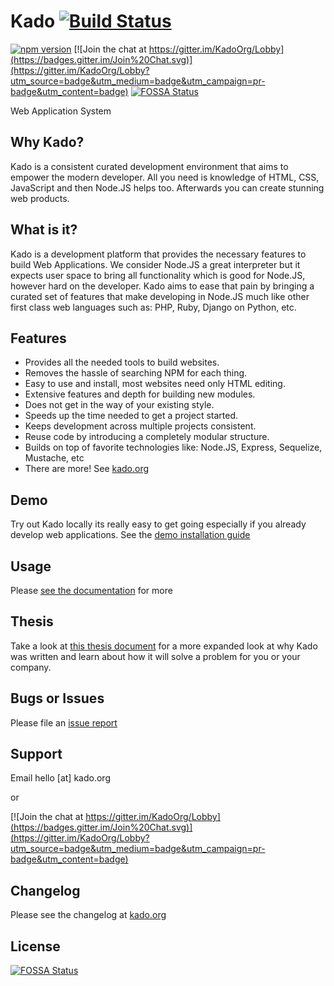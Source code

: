 # Kado [![Build Status](https://travis-ci.org/KadoOrg/kado.svg?branch=master)](https://travis-ci.org/KadoOrg/kado)
[![npm version](https://badge.fury.io/js/kado.svg)](https://badge.fury.io/js/kado)
[![Join the chat at https://gitter.im/KadoOrg/Lobby](https://badges.gitter.im/Join%20Chat.svg)](https://gitter.im/KadoOrg/Lobby?utm_source=badge&utm_medium=badge&utm_campaign=pr-badge&utm_content=badge)
[![FOSSA Status](https://app.fossa.io/api/projects/git%2Bgithub.com%2FKadoOrg%2Fkado.svg?type=shield)](https://app.fossa.io/projects/git%2Bgithub.com%2FKadoOrg%2Fkado?ref=badge_shield)

Web Application System

## Why Kado?

Kado is a consistent curated development environment that aims to empower the
modern developer. All you need is knowledge of HTML, CSS, JavaScript and then
Node.JS helps too. Afterwards you can create stunning web products.

## What is it?

Kado is a development platform that provides the necessary features to build
Web Applications. We consider Node.JS a great interpreter but it expects user
space to bring all functionality which is good for Node.JS, however hard on the
developer. Kado aims to ease that pain by bringing a curated set of features
that make developing in Node.JS much like other first class web languages
such as: PHP, Ruby, Django on Python, etc. 

## Features

* Provides all the needed tools to build websites.
* Removes the hassle of searching NPM for each thing.
* Easy to use and install, most websites need only HTML editing.
* Extensive features and depth for building new modules.
* Does not get in the way of your existing style.
* Speeds up the time needed to get a project started.
* Keeps development across multiple projects consistent.
* Reuse code by introducing a completely modular structure.
* Builds on top of favorite technologies like:
 Node.JS, Express, Sequelize, Mustache, etc
* There are more! See [kado.org](https://kado.org/)

## Demo

Try out Kado locally its really easy to get going especially if you
already develop web applications. See the
[demo installation guide](https://kado.org/content/install-the-demo)

## Usage

Please [see the documentation](https://kado.org/doc/kado/3.x) for more

## Thesis

Take a look at [this thesis document](https://kado.org/content/thesis) for a
more expanded look at why Kado was written and learn about how it will solve
a problem for you or your company.

## Bugs or Issues

Please file an [issue report](https://github.com/KadoOrg/kado/issues)

## Support

Email hello [at] kado.org

or 

[![Join the chat at https://gitter.im/KadoOrg/Lobby](https://badges.gitter.im/Join%20Chat.svg)](https://gitter.im/KadoOrg/Lobby?utm_source=badge&utm_medium=badge&utm_campaign=pr-badge&utm_content=badge)

## Changelog

Please see the changelog at [kado.org](https://kado.org/content/changelog)


## License
[![FOSSA Status](https://app.fossa.io/api/projects/git%2Bgithub.com%2FKadoOrg%2Fkado.svg?type=large)](https://app.fossa.io/projects/git%2Bgithub.com%2FKadoOrg%2Fkado?ref=badge_large)